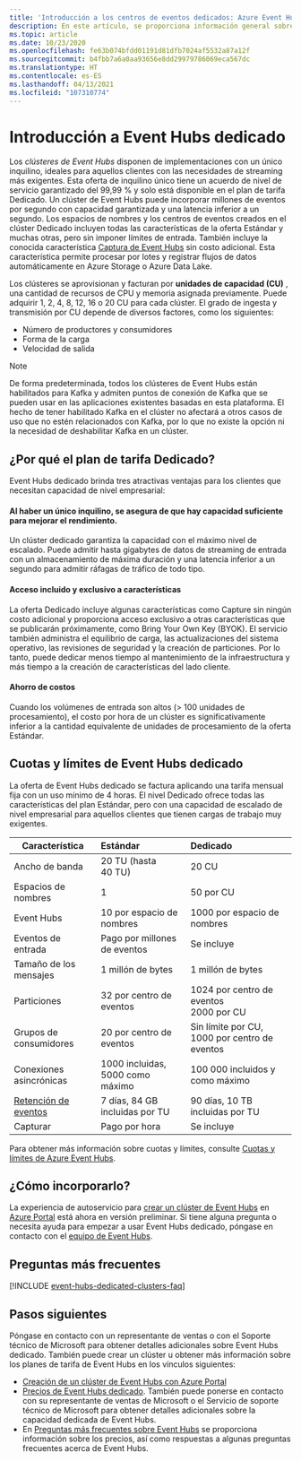 ```yaml
---
title: 'Introducción a los centros de eventos dedicados: Azure Event Hubs | Microsoft Docs'
description: En este artículo, se proporciona información general sobre Azure Event Hubs dedicado, que permite realizar implementaciones de centros de eventos con un único inquilino.
ms.topic: article
ms.date: 10/23/2020
ms.openlocfilehash: fe63b074bfdd01191d81dfb7024af5532a87a12f
ms.sourcegitcommit: b4fbb7a6a0aa93656e8dd29979786069eca567dc
ms.translationtype: HT
ms.contentlocale: es-ES
ms.lasthandoff: 04/13/2021
ms.locfileid: "107310774"
---
```

# <a name="overview-of-event-hubs-dedicated"></a>Introducción a Event Hubs dedicado

Los *clústeres de Event Hubs* disponen de implementaciones con un único inquilino, ideales para aquellos clientes con las necesidades de streaming más exigentes. Esta oferta de inquilino único tiene un acuerdo de nivel de servicio garantizado del 99,99 % y solo está disponible en el plan de tarifa Dedicado. Un clúster de Event Hubs puede incorporar millones de eventos por segundo con capacidad garantizada y una latencia inferior a un segundo. Los espacios de nombres y los centros de eventos creados en el clúster Dedicado incluyen todas las características de la oferta Estándar y muchas otras, pero sin imponer límites de entrada. También incluye la conocida característica [Captura de Event Hubs](event-hubs-capture-overview.md) sin costo adicional. Esta característica permite procesar por lotes y registrar flujos de datos automáticamente en Azure Storage o Azure Data Lake. 

Los clústeres se aprovisionan y facturan por **unidades de capacidad (CU)** , una cantidad de recursos de CPU y memoria asignada previamente. Puede adquirir 1, 2, 4, 8, 12, 16 o 20 CU para cada clúster. El grado de ingesta y transmisión por CU depende de diversos factores, como los siguientes: 

- Número de productores y consumidores
- Forma de la carga
- Velocidad de salida

> [!NOTE]
> De forma predeterminada, todos los clústeres de Event Hubs están habilitados para Kafka y admiten puntos de conexión de Kafka que se pueden usar en las aplicaciones existentes basadas en esta plataforma. El hecho de tener habilitado Kafka en el clúster no afectará a otros casos de uso que no estén relacionados con Kafka, por lo que no existe la opción ni la necesidad de deshabilitar Kafka en un clúster.

## <a name="why-dedicated"></a>¿Por qué el plan de tarifa Dedicado?

Event Hubs dedicado brinda tres atractivas ventajas para los clientes que necesitan capacidad de nivel empresarial:

#### <a name="single-tenancy-guarantees-capacity-for-better-performance"></a>Al haber un único inquilino, se asegura de que hay capacidad suficiente para mejorar el rendimiento.

Un clúster dedicado garantiza la capacidad con el máximo nivel de escalado. Puede admitir hasta gigabytes de datos de streaming de entrada con un almacenamiento de máxima duración y una latencia inferior a un segundo para admitir ráfagas de tráfico de todo tipo. 

#### <a name="inclusive-and-exclusive-access-to-features"></a>Acceso incluido y exclusivo a características 
La oferta Dedicado incluye algunas características como Capture sin ningún costo adicional y proporciona acceso exclusivo a otras características que se publicarán próximamente, como Bring Your Own Key (BYOK). El servicio también administra el equilibrio de carga, las actualizaciones del sistema operativo, las revisiones de seguridad y la creación de particiones. Por lo tanto, puede dedicar menos tiempo al mantenimiento de la infraestructura y más tiempo a la creación de características del lado cliente.  

#### <a name="cost-savings"></a>Ahorro de costos
Cuando los volúmenes de entrada son altos (> 100 unidades de procesamiento), el costo por hora de un clúster es significativamente inferior a la cantidad equivalente de unidades de procesamiento de la oferta Estándar.


## <a name="event-hubs-dedicated-quotas-and-limits"></a>Cuotas y límites de Event Hubs dedicado

La oferta de Event Hubs dedicado se factura aplicando una tarifa mensual fija con un uso mínimo de 4 horas. El nivel Dedicado ofrece todas las características del plan Estándar, pero con una capacidad de escalado de nivel empresarial para aquellos clientes que tienen cargas de trabajo muy exigentes. 

| Característica | Estándar | Dedicado |
| --- |:---|:---|
| Ancho de banda | 20 TU (hasta 40 TU) | 20 CU |
| Espacios de nombres |  1 | 50 por CU |
| Event Hubs |  10 por espacio de nombres | 1000 por espacio de nombres |
| Eventos de entrada | Pago por millones de eventos | Se incluye |
| Tamaño de los mensajes | 1 millón de bytes | 1 millón de bytes |
| Particiones | 32 por centro de eventos | 1024 por centro de eventos<br/>2000 por CU |
| Grupos de consumidores | 20 por centro de eventos | Sin límite por CU, 1000 por centro de eventos |
| Conexiones asincrónicas | 1000 incluidas, 5000 como máximo | 100 000 incluidos y como máximo |
| [Retención de eventos](event-hubs-features.md#event-retention) | 7 días, 84 GB incluidas por TU | 90 días, 10 TB incluidas por TU |
| Capturar | Pago por hora | Se incluye |

Para obtener más información sobre cuotas y límites, consulte [Cuotas y límites de Azure Event Hubs](event-hubs-quotas.md).

## <a name="how-to-onboard"></a>¿Cómo incorporarlo?

La experiencia de autoservicio para [crear un clúster de Event Hubs](event-hubs-dedicated-cluster-create-portal.md) en [Azure Portal](https://aka.ms/eventhubsclusterquickstart) está ahora en versión preliminar. Si tiene alguna pregunta o necesita ayuda para empezar a usar Event Hubs dedicado, póngase en contacto con el [equipo de Event Hubs](mailto:askeventhubs@microsoft.com).

## <a name="faqs"></a>Preguntas más frecuentes

[!INCLUDE [event-hubs-dedicated-clusters-faq](../../includes/event-hubs-dedicated-clusters-faq.md)]

## <a name="next-steps"></a>Pasos siguientes

Póngase en contacto con un representante de ventas o con el Soporte técnico de Microsoft para obtener detalles adicionales sobre Event Hubs dedicado. También puede crear un clúster u obtener más información sobre los planes de tarifa de Event Hubs en los vínculos siguientes:

- [Creación de un clúster de Event Hubs con Azure Portal](https://aka.ms/eventhubsclusterquickstart) 
- [Precios de Event Hubs dedicado](https://azure.microsoft.com/pricing/details/event-hubs/). También puede ponerse en contacto con su representante de ventas de Microsoft o el Servicio de soporte técnico de Microsoft para obtener detalles adicionales sobre la capacidad dedicada de Event Hubs.
- En [Preguntas más frecuentes sobre Event Hubs](event-hubs-faq.yml) se proporciona información sobre los precios, así como respuestas a algunas preguntas frecuentes acerca de Event Hubs.
